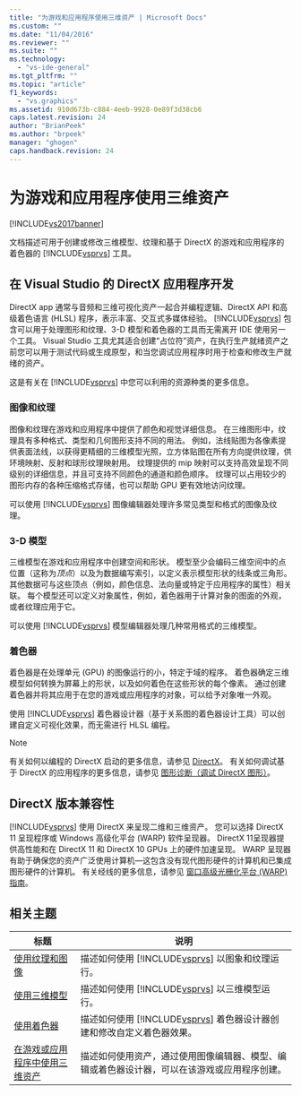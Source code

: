 ```yaml
---
title: "为游戏和应用程序使用三维资产 | Microsoft Docs"
ms.custom: ""
ms.date: "11/04/2016"
ms.reviewer: ""
ms.suite: ""
ms.technology: 
  - "vs-ide-general"
ms.tgt_pltfrm: ""
ms.topic: "article"
f1_keywords: 
  - "vs.graphics"
ms.assetid: 910d673b-c884-4eeb-9928-0e89f3d38cb6
caps.latest.revision: 24
author: "BrianPeek"
ms.author: "brpeek"
manager: "ghogen"
caps.handback.revision: 24
---
```

# 为游戏和应用程序使用三维资产
[!INCLUDE[vs2017banner](../code-quality/includes/vs2017banner.md)]

文档描述可用于创建或修改三维模型、纹理和基于 DirectX 的游戏和应用程序的着色器的 [!INCLUDE[vsprvs](../code-quality/includes/vsprvs_md.md)] 工具。  
  
## 在 Visual Studio 的 DirectX 应用程序开发  
 DirectX app 通常与音频和三维可视化资产一起合并编程逻辑、DirectX API 和高级着色语言 \(HLSL\) 程序，表示丰富、交互式多媒体经验。  [!INCLUDE[vsprvs](../code-quality/includes/vsprvs_md.md)] 包含可以用于处理图形和纹理、3\-D 模型和着色器的工具而无需离开 IDE 使用另一个工具。  Visual Studio 工具尤其适合创建“占位符”资产，在执行生产就绪资产之前您可以用于测试代码或生成原型，和当您调试应用程序时用于检查和修改生产就绪的资产。  
  
 这是有关在 [!INCLUDE[vsprvs](../code-quality/includes/vsprvs_md.md)] 中您可以利用的资源种类的更多信息。  
  
### 图像和纹理  
 图像和纹理在游戏和应用程序中提供了颜色和视觉详细信息。  在三维图形中，纹理具有多种格式、类型和几何图形支持不同的用法。  例如，法线贴图为各像素提供表面法线，以获得更精细的三维模型光照，立方体贴图在所有方向提供纹理，供环境映射、反射和球形纹理映射用。  纹理提供的 mip 映射可以支持高效呈现不同级别的详细信息，并且可支持不同颜色的通道和颜色顺序。  纹理可以占用较少的图形内存的各种压缩格式存储，也可以帮助 GPU 更有效地访问纹理。  
  
 可以使用 [!INCLUDE[vsprvs](../code-quality/includes/vsprvs_md.md)] 图像编辑器处理许多常见类型和格式的图像及纹理。  
  
### 3\-D 模型  
 三维模型在游戏和应用程序中创建空间和形状。  模型至少会编码三维空间中的点位置（这称为*顶点*）以及为数据编写索引，以定义表示模型形状的线条或三角形。  其他数据可与这些顶点（例如，颜色信息、法向量或特定于应用程序的属性）相关联。  每个模型还可以定义对象属性，例如，着色器用于计算对象的图面的外观，或者纹理应用于它。  
  
 可以使用 [!INCLUDE[vsprvs](../code-quality/includes/vsprvs_md.md)] 模型编辑器处理几种常用格式的三维模型。  
  
### 着色器  
 着色器是在处理单元 \(GPU\) 的图像运行的小，特定于域的程序。  着色器确定三维模型如何转换为屏幕上的形状，以及如何着色在这些形状的每个像素。  通过创建着色器并将其应用于在您的游戏或应用程序的对象，可以给予对象唯一外观。  
  
 使用 [!INCLUDE[vsprvs](../code-quality/includes/vsprvs_md.md)] 着色器设计器（基于关系图的着色器设计工具）可以创建自定义可视化效果，而无需进行 HLSL 编程。  
  
> [!NOTE]
>  有关如何以编程的 DirectX 启动的更多信息，请参见 [DirectX](http://go.microsoft.com/fwlink/p/?LinkId=224633)。  有关如何调试基于 DirectX 的应用程序的更多信息，请参见 [图形诊断（调试 DirectX 图形）](../debugger/visual-studio-graphics-diagnostics.md)。  
  
## DirectX 版本兼容性  
 [!INCLUDE[vsprvs](../code-quality/includes/vsprvs_md.md)] 使用 DirectX 来呈现二维和三维资产。  您可以选择 DirectX 11 呈现程序或 Windows 高级化平台 \(WARP\) 软件呈现器。  DirectX 11呈现器提供高性能和在 DirectX 11 和 DirectX 10 GPUs 上的硬件加速呈现。  WARP 呈现器有助于确保您的资产广泛使用计算机—这包含没有现代图形硬件的计算机和已集成图形硬件的计算机。  有关经线的更多信息，请参见 [窗口高级光栅化平台 \(WARP\) 指南](http://go.microsoft.com/fwlink/p/?LinkId=224634)。  
  
## 相关主题  
  
|标题|说明|  
|--------|--------|  
|[使用纹理和图像](../designers/working-with-textures-and-images.md)|描述如何使用 [!INCLUDE[vsprvs](../code-quality/includes/vsprvs_md.md)] 以图象和纹理运行。|  
|[使用三维模型](../designers/working-with-3-d-models.md)|描述如何使用 [!INCLUDE[vsprvs](../code-quality/includes/vsprvs_md.md)] 以三维模型运行。|  
|[使用着色器](../designers/working-with-shaders.md)|描述如何使用 [!INCLUDE[vsprvs](../code-quality/includes/vsprvs_md.md)] 着色器设计器创建和修改自定义着色器效果。|  
|[在游戏或应用程序中使用三维资产](../designers/using-3-d-assets-in-your-game-or-app.md)|描述如何使用资产，通过使用图像编辑器、模型、编辑或着色器设计器，可以在该游戏或应用程序创建。|